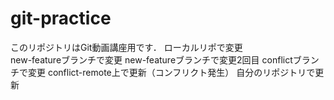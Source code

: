 # git-practice
このリポジトリはGit動画講座用です．
ローカルリポで変更  
new-featureブランチで変更
new-featureブランチで変更2回目
conflictブランチで変更
conflict-remote上で更新（コンフリクト発生）
自分のリポジトリで更新
